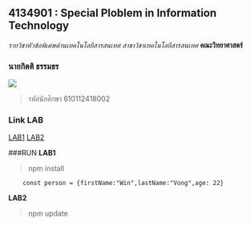 ## 4134901 : Special Ploblem in Information Technology
*รายวิชาหัวข้อพิเศษด้านเทคโนโลยีสารสนเทศ*
_สาขาวิชาเทคโนโลยีสารสนเทศ_
**คณะวิทยาศาสตร์**

### นายกิตติ ธรรมธร
![](https://www.facebook.com/messenger_media/?thread_id=100010647214422&attachment_id=3144367625793358&message_id=mid.%24cAABa9YsZ2VaDgbJgNl9UG0Oya3wv)

>รหัสนักศึกษา 610112418002

### Link LAB

[LAB1](https://github.com/Kitti002/4134901-2-64-LAB1)
[LAB2](https://github.com/Kitti002/4134901-2-64-LAB2)



###RUN
**LAB1**

> npm install
```
    const person = {firstName:"Win",lastName:"Vong",age: 22}
```
**LAB2**

> npm update